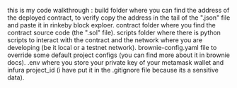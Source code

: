 this is my code walkthrough :
build folder where you can find the address of the deployed contract, to verify copy the address in the tail of the ".json" file and paste it in rinkeby block exploer.
contract folder where you find the contract source code (the ".sol" file).
scripts folder where there is python scripts to interact with the contract and the network where you are developing (be it local or a testnet network).
brownie-config.yaml file to override some default project configs (you can find more about it in brownie docs).
.env where you store your private key of your metamask wallet and infura project_id (i have put it in the .gitignore file because its a sensitive data).
